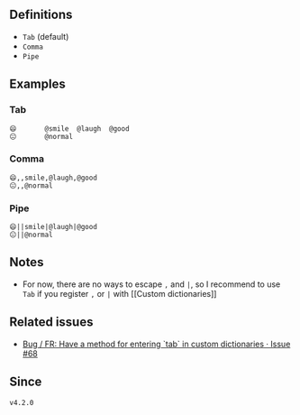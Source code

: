 ## Definitions

- `Tab` (default)
- `Comma`
- `Pipe`

## Examples

### Tab

```tsv
😄		@smile	@laugh	@good
😐		@normal
```

### Comma

```csv
😄,,smile,@laugh,@good
😐,,@normal
```

### Pipe

```
😄||smile|@laugh|@good
😐||@normal
```

## Notes

- For now, there are no ways to escape `,` and `|`, so I recommend to use `Tab` if you register `,` or  `|`  with [[Custom dictionaries]]

## Related issues

- [Bug / FR: Have a method for entering \`tab\` in custom dictionaries · Issue \#68](https://github.com/tadashi-aikawa/obsidian-various-complements-plugin/issues/68)

## Since

`v4.2.0`
